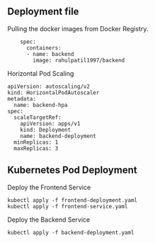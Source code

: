 ## Deployment file
Pulling the docker images from Docker Registry.

```
    spec:
      containers:
      - name: backend
        image: rahulpatil1997/backend
```      

Horizontal Pod Scaling
```
apiVersion: autoscaling/v2
kind: HorizontalPodAutoscaler
metadata:
  name: backend-hpa
spec:
  scaleTargetRef:
    apiVersion: apps/v1
    kind: Deployment
    name: backend-deployment
  minReplicas: 1
  maxReplicas: 3
```



## Kubernetes Pod Deployment

Deploy the Frontend Service
```
kubectl apply -f frontend-deployment.yaml
kubectl apply -f frontend-service.yaml
```

Deploy the Backend Service
```
kubectl apply -f backend-deployment.yaml
```
